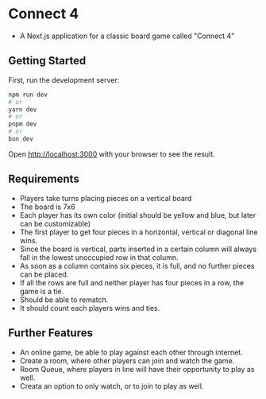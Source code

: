 # Connect 4

- A Next.js application for a classic board game called "Connect 4"

## Getting Started

First, run the development server:

```bash
npm run dev
# or
yarn dev
# or
pnpm dev
# or
bun dev
```

Open [http://localhost:3000](http://localhost:3000) with your browser to see the result.

## Requirements

- Players take turns placing pieces on a vertical board
- The board is 7x6
- Each player has its own color (initial should be yellow and blue, but later can be customizable)
- The first player to get four pieces in a horizontal, vertical or diagonal line wins.
- Since the board is vertical, parts inserted in a certain column will always fall in the lowest unoccupied row in that column.
- As soon as a column contains six pieces, it is full, and no further pieces can be placed.
- If all the rows are full and neither player has four pieces in a row, the game is a tie.
- Should be able to rematch.
- It should count each players wins and ties.

## Further Features

- An online game, be able to play against each other through internet.
- Create a room, where other players can join and watch the game.
- Room Queue, where players in line will have their opportunity to play as well.
- Creata an option to only watch, or to join to play as well.
